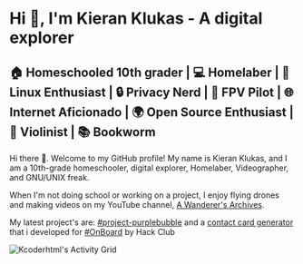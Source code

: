 # Hi 👋, I'm Kieran Klukas - A digital explorer 
🏠 Homeschooled 10th grader | 💻 Homelaber | 🐧 Linux Enthusiast | 🔒 Privacy Nerd | 🚁 FPV Pilot | 🌐 Internet Aficionado | 🌍 Open Source Enthusiast | 🎻 Violinist | 📚 Bookworm
---

Hi there 👋. Welcome to my GitHub profile! My name is Kieran Klukas, and I am a 10th-grade homeschooler, digital explorer, Homelaber, Videographer, and GNU/UNIX freak.

When I'm not doing school or working on a project, I enjoy flying drones and making videos on my YouTube channel, [A Wanderer's Archives](https://youtube.com/@wanderer.archives).

My latest project's are: [#project-purplebubble](https://github.com/thepurplebubble) and a [contact card generator](https://github.com/kcoderhtml/ddg-vcf) that i developed for [#OnBoard](https://hackclub.com/onboard) by Hack Club

![Kcoderhtml's Activity Grid](https://raw.githubusercontent.com/kcoderhtml/kcoderhtml/output/github-contribution-grid-snake.svg)
